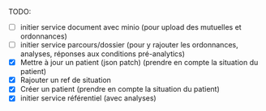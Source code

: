 TODO:

- [ ] initier service document avec minio (pour upload des mutuelles et ordonnances)
- [ ] initier service parcours/dossier (pour y rajouter les ordonnances, analyses, réponses aux conditions pré-analytics)
- [X] Mettre à jour un patient (json patch) (prendre en compte la situation du patient)
- [X] Rajouter un ref de situation 
- [X] Créer un patient (prendre en compte la situation du patient)
- [X] initier service référentiel (avec analyses)